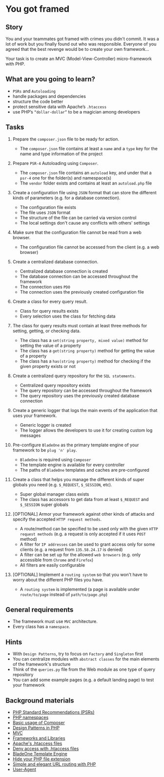 # You got framed

## Story

You and your teammates got framed with crimes you didn't commit. It was a lot of work but you finally found out who was responsible.
Everyone of you agreed that the best revenge would be to create your own framework...

Your task is to create an MVC (Model-View-Controller) micro-framework with PHP.

## What are you going to learn?

- `PSRs` and `Autoloading`
- handle packages and dependencies
- structure the code better
- protect sensitive data with Apache’s `.htaccess`
- use PHP’s `“dollar-dollar”` to be a magician among developers

## Tasks

1. Prepare the `composer.json` file to be ready for action.
    - The `composer.json` file contains at least a `name` and a `type` key for the name and type information of the project

2. Prepare `PSR-4` Autoloading using `Composer`.
    - The `composer.json` file contains an `autoload` key, and under that a `psr-4` one for the folder(s) and namespace(s)
    - The `vendor` folder exists and contains at least an `autoload.php` file

3. Create a configuration file using `JSON` format that can store the different kinds of parameters (e.g. for a database connection).
    - The configuration file exists
    - The file uses `JSON` format
    - The structure of the file can be carried via version control
    - The local settings don't cause any conflicts with others' settings

4. Make sure that the configuration file cannot be read from a web browser.
    - The configuration file cannot be accessed from the client (e.g. a web browser)

5. Create a centralized database connection.
    - Centralized database connection is created
    - The database connection can be accessed throughout the framework
    - The connection uses `PDO`
    - The connection uses the previously created configuration file

6. Create a class for every query result.
    - Class for query results exists
    - Every selection uses the class for fetching data

7. The class for query results must contain at least three methods for setting, getting, or checking data.
    - The class has a `set(string property, mixed value)` method for setting the value of a property
    - The class has a `get(string property)` method for getting the value of a property
    - The class has a `has(string property)` method for checking if the given property exists or not

8. Create a centralized query repository for the `SQL statements`.
    - Centralized query repository exists
    - The query repository can be accessed throughout the framework
    - The query repository uses the previously created database connection

9. Create a generic logger that logs the main events of the application that uses your framework.
    - Generic logger is created
    - The logger allows the developers to use it for creating custom log messages

10. Pre-configure `BladeOne` as the primary template engine of your framework to be `plug 'n' play`.
    - `BladeOne` is required using `Composer`
    - The template engine is available for every controller
    - The paths of `BladeOne` templates and caches are pre-configured

11. Create a class that helps you manage the different kinds of super globals you need (e.g. `$_REQUEST`, `$_SESSION`, etc).
    - Super global manager class exists
    - The class has accessors to get data from at least `$_REQUEST` and `$_SESSION` super globals

12. [OPTIONAL] Armor your framework against other kinds of attacks and specify the accepted `HTTP request methods`.
    - A route/method can be specified to be used only with the given `HTTP request methods` (e.g. a request is only accepted if it uses `POST` method)
    - A filter for `IP addresses` can be used to grant access only for some clients (e.g. a request from `135.58.24.17` is denied)
    - A filter can be set up for the allowed `web browsers` (e.g. only accessible from `Chrome` and `Firefox`)
    - All filters are easily configurable

13. [OPTIONAL] Implement a `routing system` so that you won't have to worry about the different PHP files you have.
    - A `routing system` is implemented (a page is available under `route/to/page` instead of `path/to/page.php`)

## General requirements

- The framework must use `MVC` architecture.
- Every class has a `namespace`.

## Hints

- With `Design Patterns`, try to focus on `Factory` and `Singleton` first
- You can centralize modules with `abstract classes` for the main elements of the framework's structure
- Think of the `queries.py` file from the Web module as one type of query repository
- You can add some example pages (e.g. a default landing page) to test your framework

## Background materials

- <i class="far fa-book-open"></i> [PHP Standard Recommendations (PSRs)](https://www.php-fig.org/psr/)
- <i class="far fa-exclamation"></i> [PHP namespaces](https://www.w3schools.com/php/php_namespaces.asp)
- <i class="far fa-exclamation"></i> [Basic usage of Composer](https://getcomposer.org/doc/01-basic-usage.md)
- <i class="far fa-book-open"></i> [Design Patterns in PHP](https://refactoring.guru/design-patterns/php)
- <i class="far fa-video"></i> [MVC](https://youtu.be/Fr4P6FkZUTE)
- <i class="far fa-video"></i> [Frameworks and Libraries](https://youtu.be/D_MO9vIRBcA)
- <i class="far fa-book-open"></i> [Apache's .htaccess files](https://httpd.apache.org/docs/current/howto/htaccess.html)
- <i class="far fa-book-open"></i> [Deny access with .htaccess files](https://help.dreamhost.com/hc/en-us/articles/216363167-How-do-I-deny-access-to-my-site-with-an-htaccess-file-)
- <i class="far fa-exclamation"></i> [BladeOne Template Engine](https://www.larablocks.com/package/eftec/bladeone)
- <i class="far fa-video"></i> [Hide your PHP file extension](https://youtu.be/MbqHayiZa0I)
- <i class="far fa-candy-cane"></i> [Simple and elegant URL routing with PHP](https://steampixel.de/en/simple-and-elegant-url-routing-with-php/)
- <i class="far fa-candy-cane"></i> [User-Agent](project/curriculum/materials/pages/general/user-agent.md)
